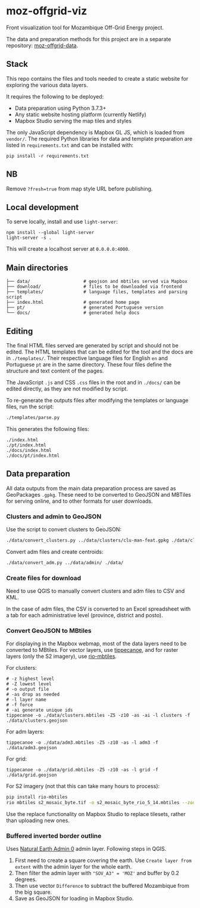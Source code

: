 # moz-offgrid-viz
Front visualization tool for Mozambique Off-Grid Energy project.

The data and preparation methods for this project are in a separate repository: [moz-offgrid-data](https://github.com/carderne/moz-offgrid-data).

## Stack
This repo contains the files and tools needed to create a static website for exploring the various data layers.

It requires the following to be deployed:
- Data preparation using Python 3.7.3+
- Any static website hosting platform (currently Netlify)
- Mapbox Studio serving the map tiles and styles

The only JavaScript dependency is Mapbox GL JS, which is loaded from `vendor/`.
The required Python libraries for data and template preparation are listed in `requirements.txt` and can be installed with:
```
pip install -r requirements.txt
```

## NB
Remove `?fresh=true` from map style URL before publishing.

## Local development
To serve locally, install and use `light-server`:
```
npm install --global light-server
light-server -s .
```

This will create a localhost server at `0.0.0.0:4000`.

## Main directories
```
├── data/                    # geojson and mbtiles served via Mapbox
├── download/                # files to be downloaded via frontend
├── templates/               # language files, templates and parsing script
├── index.html               # generated home page
├── pt/                      # generated Portuguese version
└── docs/                    # generated help docs
```

## Editing
The final HTML files served are generated by script and should not be edited. The HTML templates that can be edited for the tool and the docs are in `./templates/`. Their respective language files for English `en` and Portuguese `pt` are in the same directory. These four files define the structure and text content of the pages.

The JavaScript `.js` and CSS `.css` files in the root and in `./docs/` can be edited directly, as they are not modified by script.

To re-generate the outputs files after modifying the templates or language files, run the script:
```bash
./templates/parse.py
```

This generates the following files:
```
./index.html
./pt/index.html
./docs/index.html
./docs/pt/index.html
```

## Data preparation
All data outputs from the main data preparation process are saved as GeoPackages `.gpkg`. These need to be converted to GeoJSON and MBTiles for serving online, and to other formats for user downloads.

### Clusters and admin to GeoJSON
Use the script to convert clusters to GeoJSON:
```bash
./data/convert_clusters.py ../data/clusters/clu-man-feat.gpkg ./data/clusters.geojson
```

Convert adm files and create centroids:
```bash
./data/convert_adm.py ../data/admin/ ./data/
```

### Create files for download
Need to use QGIS to manually convert clusters and adm files to CSV and KML.

In the case of adm files, the CSV is converted to an Excel spreadsheet with a tab for each administrative level (province, district and posto).

### Convert GeoJSON to MBtiles
For displaying in the Mapbox webmap, most of the data layers need to be converted to MBtiles. For vector layers, use [tippecanoe](https://github.com/mapbox/tippecanoe), and for raster layers (only the S2 imagery), use [rio-mbtiles](https://github.com/mapbox/rio-mbtiles).

For clusters:
```
# -z highest level
# -Z lowest level
# -o output file
# -as drop as needed
# -l layer name
# -f force
# -ai generate unique ids
tippecanoe -o ./data/clusters.mbtiles -Z5 -z10 -as -ai -l clusters -f ./data/clusters.geojson
```

For adm layers:
```
tippecanoe -o ./data/adm3.mbtiles -Z5 -z10 -as -l adm3 -f ./data/adm3.geojson
```

For grid:
```
tippecanoe -o ./data/grid.mbtiles -Z5 -z10 -as -l grid -f ./data/grid.geojson
```

For S2 imagery (not that this can take many hours to process):
```bash
pip install rio-mbtiles
rio mbtiles s2_mosaic_byte.tif -o s2_mosaic_byte_rio_5_14.mbtiles --zoom-levels 5..14 -f JPEG --title s2 --src-nodata 0 --dst-nodata 0 -j 4
```

Use the replace functionality on Mapbox Studio to replace tilesets, rather than uploading new ones.

### Buffered inverted border outline
Uses [Natural Earth Admin 0](https://www.naturalearthdata.com/downloads/10m-cultural-vectors/) admin layer. Following steps in QGIS.

1. First need to create a square covering the earth. Use `Create layer from extent` with the admin layer for the whole earth.
2. Then filter the admin layer with `"SOV_A3" = 'MOZ'` and buffer by 0.2 degrees.
3. Then use vector `Difference` to subtract the buffered Mozambique from the big square.
4. Save as GeoJSON for loading in Mapbox Studio.
